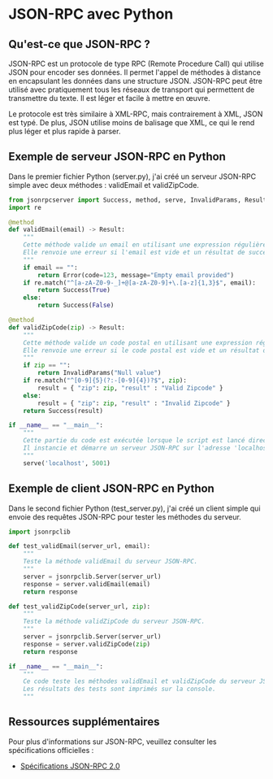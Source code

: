 # JSON-RPC avec Python

## Qu'est-ce que JSON-RPC ?

JSON-RPC est un protocole de type RPC (Remote Procedure Call) qui utilise JSON pour encoder ses données. Il permet l'appel de méthodes à distance en encapsulant les données dans une structure JSON. JSON-RPC peut être utilisé avec pratiquement tous les réseaux de transport qui permettent de transmettre du texte. Il est léger et facile à mettre en œuvre.

Le protocole est très similaire à XML-RPC, mais contrairement à XML, JSON est typé. De plus, JSON utilise moins de balisage que XML, ce qui le rend plus léger et plus rapide à parser.

## Exemple de serveur JSON-RPC en Python

Dans le premier fichier Python (server.py), j'ai créé un serveur JSON-RPC simple avec deux méthodes : validEmail et validZipCode.

```python
from jsonrpcserver import Success, method, serve, InvalidParams, Result, Error
import re

@method
def validEmail(email) -> Result:    
    """
    Cette méthode valide un email en utilisant une expression régulière. 
    Elle renvoie une erreur si l'email est vide et un résultat de succès avec True ou False en fonction de la validation.
    """
    if email == "":
        return Error(code=123, message="Empty email provided")
    if re.match("^[a-zA-Z0-9-_]+@[a-zA-Z0-9]+\.[a-z]{1,3}$", email):    
        return Success(True)
    else:
        return Success(False)

@method
def validZipCode(zip) -> Result: 
    """
    Cette méthode valide un code postal en utilisant une expression régulière.
    Elle renvoie une erreur si le code postal est vide et un résultat de succès avec un dictionnaire indiquant la validité.
    """
    if zip == "":
        return InvalidParams("Null value")
    if re.match("^[0-9]{5}(?:-[0-9]{4})?$", zip):
        result = { "zip": zip, "result" : "Valid Zipcode" }
    else:
        result = { "zip": zip, "result" : "Invalid Zipcode" }
    return Success(result)

if __name__ == "__main__":
    """
    Cette partie du code est exécutée lorsque le script est lancé directement.
    Il instancie et démarre un serveur JSON-RPC sur l'adresse 'localhost' et le port 5001.
    """
    serve('localhost', 5001)
```

## Exemple de client JSON-RPC en Python

Dans le second fichier Python (test_server.py), j'ai créé un client simple qui envoie des requêtes JSON-RPC pour tester les méthodes du serveur.

```python
import jsonrpclib

def test_validEmail(server_url, email):
    """
    Teste la méthode validEmail du serveur JSON-RPC.
    """
    server = jsonrpclib.Server(server_url)
    response = server.validEmail(email)
    return response

def test_validZipCode(server_url, zip):
    """
    Teste la méthode validZipCode du serveur JSON-RPC.
    """
    server = jsonrpclib.Server(server_url)
    response = server.validZipCode(zip)
    return response

if __name__ == "__main__":
    """
    Ce code teste les méthodes validEmail et validZipCode du serveur JSON-RPC.
    Les résultats des tests sont imprimés sur la console.
    """
```

## Ressources supplémentaires

Pour plus d'informations sur JSON-RPC, veuillez consulter les spécifications officielles :

- [Spécifications JSON-RPC 2.0](https://www.jsonrpc.org/specification)

